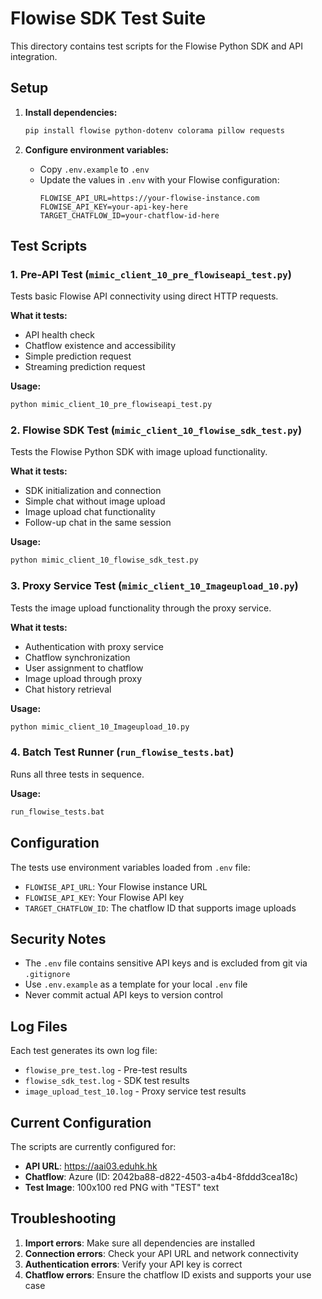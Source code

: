 # Flowise SDK Test Suite

This directory contains test scripts for the Flowise Python SDK and API integration.

## Setup

1. **Install dependencies:**
   ```bash
   pip install flowise python-dotenv colorama pillow requests
   ```

2. **Configure environment variables:**
   - Copy `.env.example` to `.env`
   - Update the values in `.env` with your Flowise configuration:
     ```
     FLOWISE_API_URL=https://your-flowise-instance.com
     FLOWISE_API_KEY=your-api-key-here
     TARGET_CHATFLOW_ID=your-chatflow-id-here
     ```

## Test Scripts

### 1. Pre-API Test (`mimic_client_10_pre_flowiseapi_test.py`)
Tests basic Flowise API connectivity using direct HTTP requests.

**What it tests:**
- API health check
- Chatflow existence and accessibility
- Simple prediction request
- Streaming prediction request

**Usage:**
```bash
python mimic_client_10_pre_flowiseapi_test.py
```

### 2. Flowise SDK Test (`mimic_client_10_flowise_sdk_test.py`)
Tests the Flowise Python SDK with image upload functionality.

**What it tests:**
- SDK initialization and connection
- Simple chat without image upload
- Image upload chat functionality
- Follow-up chat in the same session

**Usage:**
```bash
python mimic_client_10_flowise_sdk_test.py
```

### 3. Proxy Service Test (`mimic_client_10_Imageupload_10.py`)
Tests the image upload functionality through the proxy service.

**What it tests:**
- Authentication with proxy service
- Chatflow synchronization
- User assignment to chatflow
- Image upload through proxy
- Chat history retrieval

**Usage:**
```bash
python mimic_client_10_Imageupload_10.py
```

### 4. Batch Test Runner (`run_flowise_tests.bat`)
Runs all three tests in sequence.

**Usage:**
```bash
run_flowise_tests.bat
```

## Configuration

The tests use environment variables loaded from `.env` file:

- `FLOWISE_API_URL`: Your Flowise instance URL
- `FLOWISE_API_KEY`: Your Flowise API key
- `TARGET_CHATFLOW_ID`: The chatflow ID that supports image uploads

## Security Notes

- The `.env` file contains sensitive API keys and is excluded from git via `.gitignore`
- Use `.env.example` as a template for your local `.env` file
- Never commit actual API keys to version control

## Log Files

Each test generates its own log file:
- `flowise_pre_test.log` - Pre-test results
- `flowise_sdk_test.log` - SDK test results
- `image_upload_test_10.log` - Proxy service test results

## Current Configuration

The scripts are currently configured for:
- **API URL**: https://aai03.eduhk.hk
- **Chatflow**: Azure (ID: 2042ba88-d822-4503-a4b4-8fddd3cea18c)
- **Test Image**: 100x100 red PNG with "TEST" text

## Troubleshooting

1. **Import errors**: Make sure all dependencies are installed
2. **Connection errors**: Check your API URL and network connectivity
3. **Authentication errors**: Verify your API key is correct
4. **Chatflow errors**: Ensure the chatflow ID exists and supports your use case

